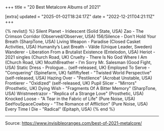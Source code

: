 +++
title = "20 Best Metalcore Albums of 2021"

[extra]
updated = "2025-01-02T18:24:17Z"
date = "2022-12-21T04:21:11Z"
+++

{% revlist() %}
Silent Planet - Iridescent (Solid State, USA)
Zao - The Crimson Corridor (Observed/Observer, USA)
156/Silence - Don't Hold Your Breath (SharpTone, USA)
Living Weapon - Paradise (Closed Casket Activities, USA)
Humanity’s Last Breath - Välde (Unique Leader, Sweden)
Wanderer - Liberation From a Brutalist Existence (Entelodon, USA)
Heriot - 2021 singles (Church Road, UK)
Cruelty - There Is No God Where I Am (Church Road, UK)
MouthBreather - I'm Sorry Mr. Salesman (Good Fight, USA)
Static Dress - Prologue... (self-released, UK)
Employed To Serve - "Conquering" (Spinefarm, UK)
fallfiftyfeet - "Twisted World Perspective" (self-released, USA)
Hazing Over - "Pestilence" (Acrobat Unstable, USA)
Frontierer - "Oxidized" (self-released, UK)
Pupil Slicer - "Mirrors" (Prosthetic, UK)
Dying Wish - "Fragments Of A Bitter Memory" (SharpTone, USA)
Wristmeetrazor - "Replica of a Strange Love" (Prosthetic, USA)
Knocked Loose - "A Tear in the Fabric of Life" (Pure Noise, USA)
SeeYouSpaceCowboy - "The Romance of Affliction" (Pure Noise, USA)
Every Time I Die - "Radical" (Epitaph, USA)
{% end %}

---

Source: <https://www.invisibleoranges.com/best-of-2021-metalcore/>